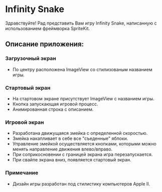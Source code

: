 # Infinity Snake

Здравствуйте! Рад представить Вам игру Infinity Snake, написанную с использованием фреймворка SpriteKit.

## Описание приложения:

### Загрузочный экран
+ По центру расположена ImageView со стилизованым названием игры.

### Стартовый экран
+ На стартовом экране присутствует ImageView с названием игры. 
+ Кнопка запускающая игровой процесс.
+ Анимированная строка с описанием.

### Игровой экран
+ Разработана движущаяся змейка с определенной скоростью.
+ Змейка накапливает в себе все "съеденные" яблоки.
+ Управление змейкой осуществляется кнопками, которыми можно менять направление движения влево/вправо.
+ При соприкосновении с границей экрана игра перезапускается.
+ При свайпе экрана вниз, появляется стартовый экран.

### Примечание
+ Дизайн игры разработан под стилистику компьютеров Apple II.
